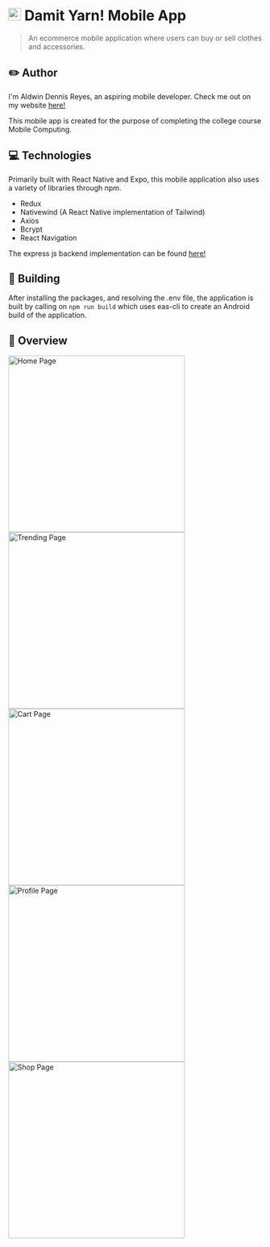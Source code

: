 # <img src="https://drive.google.com/uc?id=1HioQItuqx9IEasGNdwUvbAKpHDskZ7yp" height="25" /> Damit Yarn! Mobile App

> An ecommerce mobile application where users can buy or sell clothes and accessories.

## ✏️ Author

I'm Aldwin Dennis Reyes, an aspiring mobile developer. Check me out on my website [here!](https://aldwinny.github.io/)

This mobile app is created for the purpose of completing the college course Mobile Computing.

## 💻 Technologies

Primarily built with React Native and Expo, this mobile application also uses a variety of libraries through npm.

- Redux
- Nativewind (A React Native implementation of Tailwind)
- Axios
- Bcrypt
- React Navigation

The express js backend implementation can be found [here!](https://github.com/aldwinny/Damit-yarn-backend)

## 🔨 Building

After installing the packages, and resolving the .env file, the application is built by calling on <code>npm run build</code> which uses eas-cli to create an Android build of the application.

## 🔎 Overview

<img src="https://drive.google.com/uc?id=1Tg_7J6xgh-CzjtmR7xT_NxUU-E7CKqSC" alt="Home Page" height="350">
<img src="https://drive.google.com/uc?id=1O5VhU3qijKFPAbUZ1_mIAjMXhZpC3R2x" alt="Trending Page" height="350">
<img src="https://drive.google.com/uc?id=1tk7Uj1Svkrd53ydOvRUjliv8NqdqwONP" alt="Cart Page" height="350">
<img src="https://drive.google.com/uc?id=1Xe9mYiRpK_IKc07qnhR4HQ4XBP9-lTqP" alt="Profile Page" height="350">
<img src="https://drive.google.com/uc?id=1bNoAn2FhjlY8IOUHs75sXi8NM-_w3IFk" alt="Shop Page" height="350">
